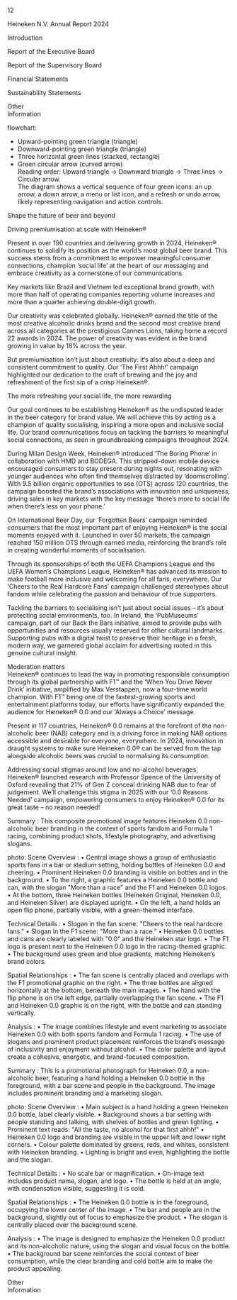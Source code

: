 12

Heineken
N.V.
Annual
Report
2024

Introduction

Report
of the
Executive
Board

Report
of the
Supervisory
Board

Financial
Statements

Sustainability
Statements <!-- marginalia, from page 0 (l=0.001,t=0.018,r=0.057,b=0.688), with ID 095def58-d21f-48d6-91d8-3f85c5a447f6 -->

Other  
Information <!-- marginalia, from page 0 (l=0.001,t=0.698,r=0.056,b=0.776), with ID 6881e3fc-efb7-4ebc-9a67-6366d58b3974 -->

flowchart:  
- Upward-pointing green triangle (triangle)  
- Downward-pointing green triangle (triangle)  
- Three horizontal green lines (stacked, rectangle)  
- Green circular arrow (curved arrow)  
Reading order: Upward triangle → Downward triangle → Three lines → Circular arrow.  
The diagram shows a vertical sequence of four green icons: an up arrow, a down arrow, a menu or list icon, and a refresh or undo arrow, likely representing navigation and action controls. <!-- marginalia, from page 0 (l=0.000,t=0.780,r=0.056,b=1.000), with ID 48106abb-fbb8-4645-92ef-4a016caa6c97 -->

Shape the future of beer and beyond <!-- text, from page 0 (l=0.070,t=0.023,r=0.407,b=0.066), with ID 8f3027fc-0ca3-4698-b0ac-87e7cff3790b -->

Driving premiumisation
at scale with Heineken®

Present in over 190 countries and delivering growth in 2024, Heineken® continues to solidify its position as the world’s most global beer brand. This success stems from a commitment to empower meaningful consumer connections, champion ‘social life’ at the heart of our messaging and embrace creativity as a cornerstone of our communications. <!-- text, from page 0 (l=0.070,t=0.088,r=0.293,b=0.298), with ID 8303ec8b-40c0-4a69-874a-f9c666429108 -->

Key markets like Brazil and Vietnam led exceptional brand growth, with more than half of operating companies reporting volume increases and more than a quarter achieving double-digit growth. <!-- text, from page 0 (l=0.072,t=0.301,r=0.290,b=0.383), with ID 2920769b-0091-42b9-b5a3-f1b76308c40c -->

Our creativity was celebrated globally. Heineken® earned the title of the most creative alcoholic drinks brand and the second most creative brand across all categories at the prestigious Cannes Lions, taking home a record 22 awards in 2024. The power of creativity was evident in the brand growing in value by 18% across the year. <!-- text, from page 0 (l=0.073,t=0.386,r=0.293,b=0.520), with ID c02db18a-46c4-4bff-970b-aa73257282c5 -->

But premiumisation isn’t just about creativity: it’s also about a deep and consistent commitment to quality. Our ‘The First Ahhh!’ campaign highlighted our dedication to the craft of brewing and the joy and refreshment of the first sip of a crisp Heineken®. <!-- text, from page 0 (l=0.073,t=0.524,r=0.297,b=0.626), with ID 6fd2e289-c84a-42d6-aba2-8437789cc188 -->

The more refreshing your social life, the more rewarding

Our goal continues to be establishing Heineken® as the undisputed leader in the beer category for brand value. We will achieve this by acting as a champion of quality socialising, inspiring a more open and inclusive social life. Our brand communications focus on tackling the barriers to meaningful social connections, as seen in groundbreaking campaigns throughout 2024. <!-- text, from page 0 (l=0.300,t=0.075,r=0.522,b=0.278), with ID 5f095b60-1aab-42cb-8334-6bb7c05b0bbd -->

During Milan Design Week, Heineken® introduced ‘The Boring Phone’ in collaboration with HMD and BODEGA. This stripped-down mobile device encouraged consumers to stay present during nights out, resonating with younger audiences who often find themselves distracted by ‘doomscrolling’. With 9.5 billion organic opportunities to see (OTS) across 120 countries, the campaign boosted the brand’s associations with innovation and uniqueness, driving sales in key markets with the key message ‘there’s more to social life when there’s less on your phone.’ <!-- text, from page 0 (l=0.300,t=0.281,r=0.522,b=0.493), with ID 5509ed2c-a972-4796-8b41-c12a2ebefd77 -->

On International Beer Day, our ‘Forgotten Beers’
campaign reminded consumers that the most
important part of enjoying Heineken® is the social
moments enjoyed with it. Launched in over 50
markets, the campaign reached 150 million OTS
through earned media, reinforcing the brand’s role
in creating wonderful moments of socialisation. <!-- text, from page 0 (l=0.527,t=0.073,r=0.743,b=0.211), with ID 1a734048-41d7-47ca-bfb3-4a378e1e8d6d -->

Through its sponsorships of both the UEFA Champions League and the UEFA Women’s Champions League, Heineken® has advanced its mission to make football more inclusive and welcoming for all fans, everywhere. Our ‘Cheers to the Real Hardcore Fans’ campaign challenged stereotypes about fandom while celebrating the passion and behaviour of true supporters. <!-- text, from page 0 (l=0.528,t=0.215,r=0.738,b=0.369), with ID 923fbe4b-a628-430e-9eaa-af26c48053d0 -->

Tackling the barriers to socialising isn’t just about social issues – it’s about protecting social environments, too. In Ireland, the ‘PubMuseums’ campaign, part of our Back the Bars initiative, aimed to provide pubs with opportunities and resources usually reserved for other cultural landmarks. Supporting pubs with a digital twist to preserve their heritage in a fresh, modern way, we garnered global acclaim for advertising rooted in this genuine cultural insight. <!-- text, from page 0 (l=0.528,t=0.372,r=0.749,b=0.564), with ID 45501565-0d1a-4bee-abb9-867572e48069 -->

Moderation matters  
Heineken® continues to lead the way in promoting responsible consumption through its global partnership with F1™ and the ‘When You Drive Never Drink’ initiative, amplified by Max Verstappen, now a four-time world champion. With F1™ being one of the fastest-growing sports and entertainment platforms today, our efforts have significantly expanded the audience for Heineken® 0.0 and our ‘Always a Choice’ message. <!-- text, from page 0 (l=0.754,t=0.074,r=0.977,b=0.275), with ID ff095684-4b89-4d4e-9ab8-52c134f0ad2d -->

Present in 117 countries, Heineken® 0.0 remains at the forefront of the non-alcoholic beer (NAB) category and is a driving force in making NAB options accessible and desirable for everyone, everywhere. In 2024, innovation in draught systems to make sure Heineken 0.0® can be served from the tap alongside alcoholic beers was crucial to normalising its consumption. <!-- text, from page 0 (l=0.755,t=0.279,r=0.976,b=0.432), with ID 38b07edc-217f-4b2e-a51c-8a91850230e7 -->

Addressing social stigmas around low and no-alcohol beverages, Heineken® launched research with Professor Spence of the University of Oxford revealing that 21% of Gen Z conceal drinking NAB due to fear of judgement. We’ll challenge this stigma in 2025 with our ‘0.0 Reasons Needed’ campaign, empowering consumers to enjoy Heineken® 0.0 for its great taste – no reason needed! <!-- text, from page 0 (l=0.755,t=0.436,r=0.980,b=0.592), with ID 797597e4-9cd3-4810-ac90-77accfdddae3 -->

Summary : This composite promotional image features Heineken 0.0 non-alcoholic beer branding in the context of sports fandom and Formula 1 racing, combining product shots, lifestyle photography, and advertising slogans.

photo:
Scene Overview :
  • Central image shows a group of enthusiastic sports fans in a bar or stadium setting, holding bottles of Heineken 0.0 and cheering.
  • Prominent Heineken 0.0 branding is visible on bottles and in the background.
  • To the right, a graphic features a Heineken 0.0 bottle and can, with the slogan "More than a race" and the F1 and Heineken 0.0 logos.
  • At the bottom, three Heineken bottles (Heineken Original, Heineken 0.0, and Heineken Silver) are displayed upright.
  • On the left, a hand holds an open flip phone, partially visible, with a green-themed interface.

Technical Details :
  • Slogan in the fan scene: "Cheers to the real hardcore fans."
  • Slogan in the F1 scene: "More than a race."
  • Heineken 0.0 bottles and cans are clearly labeled with "0.0" and the Heineken star logo.
  • The F1 logo is present next to the Heineken 0.0 logo in the racing-themed graphic.
  • The background uses green and blue gradients, matching Heineken’s brand colors.

Spatial Relationships :
  • The fan scene is centrally placed and overlaps with the F1 promotional graphic on the right.
  • The three bottles are aligned horizontally at the bottom, beneath the main images.
  • The hand with the flip phone is on the left edge, partially overlapping the fan scene.
  • The F1 and Heineken 0.0 graphic is on the right, with the bottle and can standing vertically.

Analysis :
  • The image combines lifestyle and event marketing to associate Heineken 0.0 with both sports fandom and Formula 1 racing.
  • The use of slogans and prominent product placement reinforces the brand’s message of inclusivity and enjoyment without alcohol.
  • The color palette and layout create a cohesive, energetic, and brand-focused composition. <!-- figure, from page 0 (l=0.341,t=0.572,r=0.954,b=0.997), with ID a4cc7584-76e1-4b87-8675-5c4a8f4ac736 -->

Summary : This is a promotional photograph for Heineken 0.0, a non-alcoholic beer, featuring a hand holding a Heineken 0.0 bottle in the foreground, with a bar scene and people in the background. The image includes prominent branding and a marketing slogan.

photo:
Scene Overview :
  • Main subject is a hand holding a green Heineken 0.0 bottle, label clearly visible.
  • Background shows a bar setting with people standing and talking, with shelves of bottles and green lighting.
  • Prominent text reads: "All the taste, no alcohol for that first ahhh!"
  • Heineken 0.0 logo and branding are visible in the upper left and lower right corners.
  • Colour palette dominated by greens, reds, and whites, consistent with Heineken branding.
  • Lighting is bright and even, highlighting the bottle and the slogan.

Technical Details :
  • No scale bar or magnification.
  • On-image text includes product name, slogan, and logo.
  • The bottle is held at an angle, with condensation visible, suggesting it is cold.

Spatial Relationships :
  • The Heineken 0.0 bottle is in the foreground, occupying the lower center of the image.
  • The bar and people are in the background, slightly out of focus to emphasize the product.
  • The slogan is centrally placed over the background scene.

Analysis :
  • The image is designed to emphasize the Heineken 0.0 product and its non-alcoholic nature, using the slogan and visual focus on the bottle.
  • The background bar scene reinforces the social context of beer consumption, while the clear branding and cold bottle aim to make the product appealing. <!-- figure, from page 0 (l=0.062,t=0.656,r=0.350,b=1.000), with ID 4140d243-7bdd-4967-9295-b756e5d27c23 -->

Other  
Information <!-- marginalia, from page 0 (l=0.001,t=0.690,r=0.056,b=0.785), with ID f19f2c52-653c-40bc-8b45-85b1dfc49050 -->